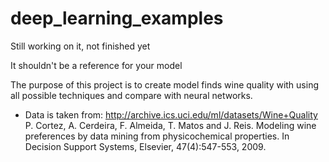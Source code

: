 # deep_learning_examples
Still working on it, not finished yet

It shouldn't be a reference for your model

The purpose of this project is to create model finds wine quality with using all possible techniques and compare with neural networks.

- Data is taken from: http://archive.ics.uci.edu/ml/datasets/Wine+Quality
  P. Cortez, A. Cerdeira, F. Almeida, T. Matos and J. Reis.
  Modeling wine preferences by data mining from physicochemical properties. In Decision Support Systems, Elsevier, 47(4):547-553, 2009.
